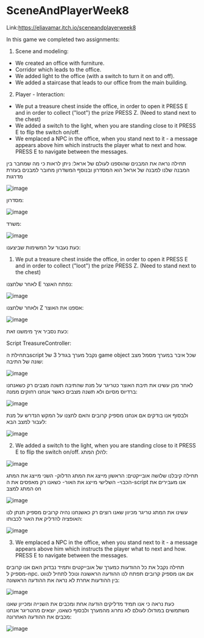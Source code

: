 # SceneAndPlayerWeek8

Link:https://eliavamar.itch.io/sceneandplayerweek8


In this game we completed two assignments:

1) Scene and modeling:

* We created an office with furniture.
* Corridor which leads to the office.
* We added light to the office (with a switch to turn it on and off).
* We added a staircase that leads to our office from the main building.


2) Player - Interaction:

* We put a treasure chest inside the office, in order to open it PRESS E and in order to collect ("loot") the prize PRESS Z. (Need to stand next to the chest)
* We added a switch to the light, when you are standing close to it PRESS E to flip the switch on/off.
* We emplaced a NPC in the office, when you stand next to it - a message appears above him which instructs the player what to next and how. PRESS E to navigate between the messages.

תחילה נראה את המבנים שהוספנו לעולם של אראל:
ניתן לראות כי מה שמחבר בין המבנה שלנו למבנה של אראל הוא המסדרון ובנוסף המשדרון מחובר למבנים בעזרת מדרגות

![image](https://user-images.githubusercontent.com/73071299/145184092-aeb165e9-256f-4094-a557-d28eeaf74fd8.png)


מסדרון:

![image](https://user-images.githubusercontent.com/73071299/145184469-eb7f14ce-d957-462c-b963-06794bd862b9.png)

משרד:

![image](https://user-images.githubusercontent.com/73071299/145184676-efcafa04-4f34-4b46-8877-89625fa1a4ea.png)

כעת נעבור על המשימות שביצענו:

1) We put a treasure chest inside the office, in order to open it PRESS E and in order to collect ("loot") the prize PRESS Z. (Need to stand next to the chest)
 
לאחר שלחצנו E נפתח האוצר:

![image](https://user-images.githubusercontent.com/73071299/145185251-2bccb797-8e07-43de-8c15-d042081c35ef.png)


ולאחר שלחצנו Z אספנו את האוצר:

![image](https://user-images.githubusercontent.com/73071299/145185370-e6c3c7ad-7982-48f9-921f-03d7f5ca06ef.png)


כעת נסביר איך מימשנו זאת:

Script TreasureController:


בתחילת הscript נקבל מערך בגודל 3 של game object שכל  איבר במערך מסמל מצב שונה של התיבה:

![image](https://user-images.githubusercontent.com/73071299/145186021-3a55ef4e-afbe-499f-a9c1-cdb87af281e0.png)


לאחר מכן עשינו את תיבת האוצר כטריגר על מנת שהתיבה תשנה מצבים רק כשאנחנו ברדיוס מסיום ולא תשנה מצבים כאשר אנחנו רחוקים ממנה:

![image](https://user-images.githubusercontent.com/73071299/145186353-fa4fa983-0fb3-44f8-8728-0739d8d562b5.png)


ולבסוף אנו בודקים אם אנחנו מספיק קרובים והאם לחצנו על המקש הנדרש על מנת לעבור למצב הבא:

![image](https://user-images.githubusercontent.com/73071299/145186499-6b04eb40-e8fd-4360-8817-8d05cbe5f5fe.png)


2) We added a switch to the light, when you are standing close to it PRESS E to flip the switch on/off.
להלן המתג:

![image](https://user-images.githubusercontent.com/73071299/145186950-a644949c-7d97-4e28-9b11-5925ed1d10b4.png)
 
תחילה קיבלנו שלושה אובייקטים:
הראשון מייצג את המתג הדלוק-
השני מייצג את המתג הכבוי-
השלישי מייצג את האור-
כשאנו רק מאפסים את ה-script אנו מעבירים את המתג למצב on

![image](https://user-images.githubusercontent.com/73071299/145187197-a990d689-aacb-4361-91bb-b9fac398f487.png)

עשינו את המתג טריגר מכיוון שאנו רוצים רק כאשנחנו נהיה קרובים מספיק תנתן לנו האופציה להדליק את האור לכבותו:

![image](https://user-images.githubusercontent.com/73071299/145187598-edacc262-13d5-4659-a2cc-ed402d314867.png)


3) We emplaced a NPC in the office, when you stand next to it - a message appears above him which instructs the player what to next and how. PRESS E to navigate between the messages.

תחילה נקבל את כל ההודעות כמערך של אובייקטים ותמיד נבדוק האם אנו קרובים מספיק ל-npc.
אם אנו מספיק קרובים תפתח לנו ההודעה הראשונה ונוכל לתחיל לנווט בין ההודעות אחרת לא נראה את ההודעה הראשונה:

![image](https://user-images.githubusercontent.com/73071299/145188347-d4e7042f-6f22-4089-9392-b314b8c40162.png)
 
 כעת נראה כי אנו תמיד מדליקים הודעה אחת ומכבים את השנייה ומכייון שאנו משתמשים במודולו לעולם לא נחרוג מהמערך ולבסוף כשאנו,
 יוצאים מהטריגר אנחנו מכבים את ההודעה האחרונה:
 
 ![image](https://user-images.githubusercontent.com/73071299/145188564-0e20127b-97cf-425c-b4e8-2ea02b9a7bb9.png)







